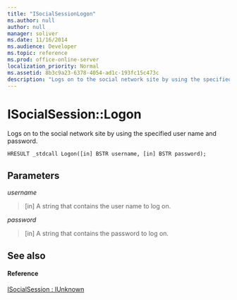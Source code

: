 ```yaml
---
title: "ISocialSessionLogon"
ms.author: null
author: null
manager: soliver
ms.date: 11/16/2014
ms.audience: Developer
ms.topic: reference
ms.prod: office-online-server
localization_priority: Normal
ms.assetid: 8b3c9a23-6378-4054-ad1c-193fc15c473c
description: "Logs on to the social network site by using the specified user name and password."
---
```


# ISocialSession::Logon

Logs on to the social network site by using the specified user name and password.
  
```
HRESULT _stdcall Logon([in] BSTR username, [in] BSTR password);
```

## Parameters

 _username_
  
> [in] A string that contains the user name to log on.
    
 _password_
  
> [in] A string that contains the password to log on.
    
## See also

#### Reference

[ISocialSession : IUnknown](isocialsessioniunknown.md)

